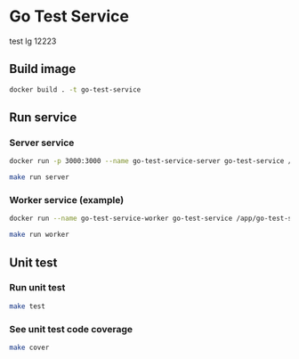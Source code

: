 # Go Test Service

test lg 12223
## Build image

```bash
docker build . -t go-test-service 
```

## Run service

### Server service

```bash
docker run -p 3000:3000 --name go-test-service-server go-test-service /app/go-test-service server
```

```bash
make run server
```

### Worker service (example)

```bash
docker run --name go-test-service-worker go-test-service /app/go-test-service worker
```

```bash
make run worker
```

## Unit test

### Run unit test

```bash
make test
```

### See unit test code coverage

```bash
make cover
```
